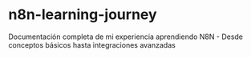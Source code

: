 # n8n-learning-journey
Documentación completa de mi experiencia aprendiendo N8N - Desde conceptos básicos hasta integraciones avanzadas
